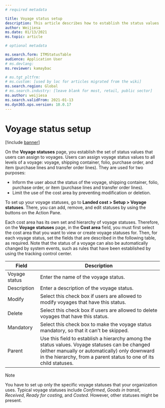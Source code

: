 ```yaml
---
# required metadata

title: Voyage status setup
description: This article describes how to establish the status values that users can assign to voyages.
author: Weijiesa
ms.date: 01/13/2021
ms.topic: article

# optional metadata

ms.search.form: ITMStatusTable
audience: Application User
# ms.devlang: 
ms.reviewer: kamaybac

# ms.tgt_pltfrm: 
# ms.custom: [used by loc for articles migrated from the wiki]
ms.search.region: Global
# ms.search.industry: [leave blank for most, retail, public sector]
ms.author: weijiesa
ms.search.validFrom: 2021-01-13
ms.dyn365.ops.version: 10.0.17
---
```


# Voyage status setup

[!include [banner](../../includes/banner.md)]

On the **Voyage statuses** page, you establish the set of status values that users can assign to voyages. Users can assign voyage status values to all levels of a voyage: voyage, shipping container, folio, purchase order, and item (purchase lines and transfer order lines). They are used for two purposes:

- Inform the user about the status of the voyage, shipping container, folio, purchase order, or item (purchase lines and transfer order lines).
- Limit the use of the cost area by preventing modification or deletion.

To set up your voyage statuses, go to **Landed cost \> Setup \> Voyage statuses**. There, you can add, remove, and edit statuses by using the buttons on the Action Pane.

Each cost area has its own set and hierarchy of voyage statuses. Therefore, on the **Voyage statuses** page, in the **Cost area** field, you must first select the cost area that you want to view or create voyage statuses for. Then, for each voyage status, set the fields that are described in the following table, as required. Note that the status of a voyage can also be automatically changed by system events, such as rules that have been established by using the tracking control center.

| Field | Description |
|---|---|
| Voyage status | Enter the name of the voyage status. |
| Description | Enter a description of the voyage status. |
| Modify | Select this check box if users are allowed to modify voyages that have this status. |
| Delete | Select this check box if users are allowed to delete voyages that have this status. |
| Mandatory | Select this check box to make the voyage status mandatory, so that it can't be skipped. |
| Parent | Use this field to establish a hierarchy among the status values. Voyage statuses can be changed (either manually or automatically) only downward in the hierarchy, from a parent status to one of its child statuses.

> [!NOTE]
> You have to set up only the specific voyage statuses that your organization uses. Typical voyage statuses include *Confirmed*, *Goods in transit*, *Received*, *Ready for costing*, and *Costed*. However, other statuses might be present.
